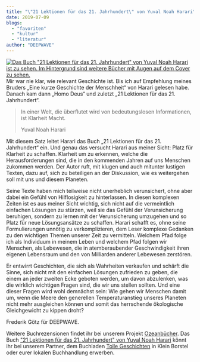 ```yaml
---
title: "\"21 Lektionen für das 21. Jahrhundert\" von Yuval Noah Harari"
date: 2019-07-09
blogs: 
  - "favoriten"
  - "kultur"
  - "literatur"
author: "DEEPWAVE"
---
```


[![Das Buch "21 Lektionen für das 21. Jahrhundert" von Yuval Noah Harari ist zu sehen. Im Hintergrund sind weitere Bücher mit Augen auf dem Cover zu sehen.](https://www.deepwave.org/wp-content/uploads/2019/07/Harari_21_Lektionen_fuer_das_21te_Jahrhundert-300x300.jpeg)](https://www.deepwave.org/wp-content/uploads/2019/07/Harari_21_Lektionen_fuer_das_21te_Jahrhundert.jpeg)Mir war nie klar, wie relevant Geschichte ist. Bis ich auf Empfehlung meines Bruders „Eine kurze Geschichte der Menschheit“ von Harari gelesen habe. Danach kam dann „Homo Deus“ und zuletzt „21 Lektionen für das 21. Jahrhundert“.

> In einer Welt, die überflutet wird von bedeutungslosen Informationen, ist Klarheit Macht.
> 
> Yuval Noah Harari

Mit diesem Satz leitet Harari das Buch „21 Lektionen für das 21. Jahrhundert“ ein. Und genau das versucht Harari aus meiner Sicht: Platz für Klarheit zu schaffen. Klarheit um zu erkennen, welche die Herausforderungen sind, die in den kommenden Jahren auf uns Menschen zukommen werden. Der Autor ruft, mit klugen und auch mitunter lustigen Texten, dazu auf, sich zu beteiligen an der Diskussion, wie es weitergehen soll mit uns und diesem Planeten.

Seine Texte haben mich teilweise nicht unerheblich verunsichert, ohne aber dabei ein Gefühl von Hilflosigkeit zu hinterlassen. In diesen komplexen Zeiten ist es aus meiner Sicht wichtig, sich nicht auf die vermeintlich einfachen Lösungen zu stürzen, weil sie das Gefühl der Verunsicherung beruhigen, sondern zu lernen mit der Verunsicherung umzugehen und so Platz für neue Lösungsansätze zu schaffen. Harari schafft es, ohne seine Formulierungen unnötig zu verkomplizieren, dem Leser komplexe Gedanken zu den wichtigen Themen unserer Zeit zu vermitteln. Welchem Pfad folge ich als Individuum in meinem Leben und welchem Pfad folgen wir Menschen, als Lebewesen, die in atemberaubender Geschwindigkeit ihren eigenen Lebensraum und den von Milliarden anderer Lebewesen zerstören.

Er entwirrt Geschichten, die sich als Wahrheiten verkaufen und schärft die Sinne, sich nicht mit den einfachen Lösungen zufrieden zu geben, die einem an jeder zweiten Ecke geboten werden, um davon abzulenken, was die wirklich wichtigen Fragen sind, die wir uns stellen sollten. Und eine dieser Fragen wird wohl demnächst sein: Wie gehen wir Menschen damit um, wenn die Meere den generellen Temperaturanstieg unseres Planeten nicht mehr ausgleichen können und somit das herrschende ökologische Gleichgewicht zu kippen droht?

Frederik Götz für DEEPWAVE.

Weitere Buchrezensionen findet ihr bei unserem Projekt [Ozeanbücher](http://www.deepwave.org/ozeanbuecher/). Das Buch ["21 Lektionen für das 21. Jahrhundert" von Yuval Noah Harari](https://www.buecherinkleinborstel.de/shop/item/9783406739682/21-lektionen-fur-das-21-jahrhundert-von-yuval-noah-harari-kartoniertes-buch) könnt ihr bei unserem Partner, dem Buchladen [Tolle Geschichten](https://www.buecherinkleinborstel.de/) in Klein Borstel oder eurer lokalen Buchhandlung erwerben.
